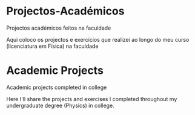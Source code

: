 # Projectos-Académicos
Projectos académicos feitos na faculdade

Aqui coloco os projectos e exercícios que realizei ao longo do meu curso (licenciatura em Física) na faculdade



# Academic Projects
Academic projects completed in college

Here I'll share the projects and exercises I completed throughout my undergraduate degree (Physics) in college.
